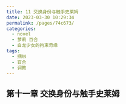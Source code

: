 ```yaml
---
title: 11 交换身份与触手史莱姆
date: 2023-03-30 10:29:34
permalink: /pages/74c673/
categories:
  - novel
  - 萝莉 百合
  - 白龙少女的拘束奇缘
tags:
  - 捆绑
  - 百合
  - 调教
---
```


## 第十一章  交换身份与触手史莱姆
